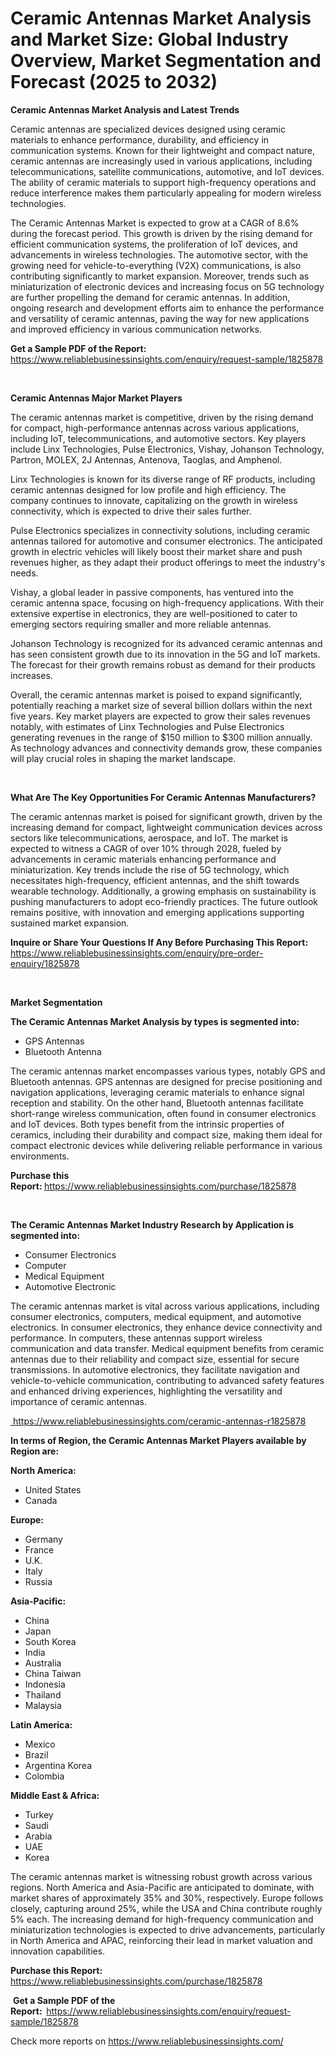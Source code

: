 <p><h1>Ceramic Antennas Market Analysis and Market Size: Global Industry Overview, Market Segmentation and Forecast (2025 to 2032)</h1></p><p><strong>Ceramic Antennas Market Analysis and Latest Trends</strong></p>
<p><p>Ceramic antennas are specialized devices designed using ceramic materials to enhance performance, durability, and efficiency in communication systems. Known for their lightweight and compact nature, ceramic antennas are increasingly used in various applications, including telecommunications, satellite communications, automotive, and IoT devices. The ability of ceramic materials to support high-frequency operations and reduce interference makes them particularly appealing for modern wireless technologies.</p><p>The Ceramic Antennas Market is expected to grow at a CAGR of 8.6% during the forecast period. This growth is driven by the rising demand for efficient communication systems, the proliferation of IoT devices, and advancements in wireless technologies. The automotive sector, with the growing need for vehicle-to-everything (V2X) communications, is also contributing significantly to market expansion. Moreover, trends such as miniaturization of electronic devices and increasing focus on 5G technology are further propelling the demand for ceramic antennas. In addition, ongoing research and development efforts aim to enhance the performance and versatility of ceramic antennas, paving the way for new applications and improved efficiency in various communication networks.</p></p>
<p><strong>Get a Sample PDF of the Report:&nbsp;</strong> <a href="https://www.reliablebusinessinsights.com/enquiry/request-sample/1825878?utm_campaign=2250&utm_medium=2&utm_source=Github&utm_content=ia&utm_term=10022025&utm_id=ceramic-antennas">https://www.reliablebusinessinsights.com/enquiry/request-sample/1825878</a></p>
<p>&nbsp;</p>
<p><strong>Ceramic Antennas Major Market Players</strong></p>
<p><p>The ceramic antennas market is competitive, driven by the rising demand for compact, high-performance antennas across various applications, including IoT, telecommunications, and automotive sectors. Key players include Linx Technologies, Pulse Electronics, Vishay, Johanson Technology, Partron, MOLEX, 2J Antennas, Antenova, Taoglas, and Amphenol.</p><p>Linx Technologies is known for its diverse range of RF products, including ceramic antennas designed for low profile and high efficiency. The company continues to innovate, capitalizing on the growth in wireless connectivity, which is expected to drive their sales further.</p><p>Pulse Electronics specializes in connectivity solutions, including ceramic antennas tailored for automotive and consumer electronics. The anticipated growth in electric vehicles will likely boost their market share and push revenues higher, as they adapt their product offerings to meet the industry's needs.</p><p>Vishay, a global leader in passive components, has ventured into the ceramic antenna space, focusing on high-frequency applications. With their extensive expertise in electronics, they are well-positioned to cater to emerging sectors requiring smaller and more reliable antennas.</p><p>Johanson Technology is recognized for its advanced ceramic antennas and has seen consistent growth due to its innovation in the 5G and IoT markets. The forecast for their growth remains robust as demand for their products increases.</p><p>Overall, the ceramic antennas market is poised to expand significantly, potentially reaching a market size of several billion dollars within the next five years. Key market players are expected to grow their sales revenues notably, with estimates of Linx Technologies and Pulse Electronics generating revenues in the range of $150 million to $300 million annually. As technology advances and connectivity demands grow, these companies will play crucial roles in shaping the market landscape.</p></p>
<p>&nbsp;</p>
<p><strong>What Are The Key Opportunities For Ceramic Antennas Manufacturers?</strong></p>
<p><p>The ceramic antennas market is poised for significant growth, driven by the increasing demand for compact, lightweight communication devices across sectors like telecommunications, aerospace, and IoT. The market is expected to witness a CAGR of over 10% through 2028, fueled by advancements in ceramic materials enhancing performance and miniaturization. Key trends include the rise of 5G technology, which necessitates high-frequency, efficient antennas, and the shift towards wearable technology. Additionally, a growing emphasis on sustainability is pushing manufacturers to adopt eco-friendly practices. The future outlook remains positive, with innovation and emerging applications supporting sustained market expansion.</p></p>
<p><strong>Inquire or Share Your Questions If Any Before Purchasing This Report:</strong> <a href="https://www.reliablebusinessinsights.com/enquiry/pre-order-enquiry/1825878?utm_campaign=2250&utm_medium=2&utm_source=Github&utm_content=ia&utm_term=10022025&utm_id=ceramic-antennas">https://www.reliablebusinessinsights.com/enquiry/pre-order-enquiry/1825878</a></p>
<p>&nbsp;</p>
<p><strong>Market Segmentation</strong></p>
<p><strong>The Ceramic Antennas Market Analysis by types is segmented into:</strong></p>
<p><ul><li>GPS Antennas</li><li>Bluetooth Antenna</li></ul></p>
<p><p>The ceramic antennas market encompasses various types, notably GPS and Bluetooth antennas. GPS antennas are designed for precise positioning and navigation applications, leveraging ceramic materials to enhance signal reception and stability. On the other hand, Bluetooth antennas facilitate short-range wireless communication, often found in consumer electronics and IoT devices. Both types benefit from the intrinsic properties of ceramics, including their durability and compact size, making them ideal for compact electronic devices while delivering reliable performance in various environments.</p></p>
<p><strong>Purchase this Report:&nbsp;</strong><a href="https://www.reliablebusinessinsights.com/purchase/1825878?utm_campaign=2250&utm_medium=2&utm_source=Github&utm_content=ia&utm_term=10022025&utm_id=ceramic-antennas">https://www.reliablebusinessinsights.com/purchase/1825878</a></p>
<p>&nbsp;</p>
<p><strong>The Ceramic Antennas Market Industry Research by Application is segmented into:</strong></p>
<p><ul><li>Consumer Electronics</li><li>Computer</li><li>Medical Equipment</li><li>Automotive Electronic</li></ul></p>
<p><p>The ceramic antennas market is vital across various applications, including consumer electronics, computers, medical equipment, and automotive electronics. In consumer electronics, they enhance device connectivity and performance. In computers, these antennas support wireless communication and data transfer. Medical equipment benefits from ceramic antennas due to their reliability and compact size, essential for secure transmissions. In automotive electronics, they facilitate navigation and vehicle-to-vehicle communication, contributing to advanced safety features and enhanced driving experiences, highlighting the versatility and importance of ceramic antennas.</p></p>
<p><a href="https://www.reliablebusinessinsights.com/ceramic-antennas-r1825878?utm_campaign=2250&utm_medium=2&utm_source=Github&utm_content=ia&utm_term=10022025&utm_id=ceramic-antennas">&nbsp;https://www.reliablebusinessinsights.com/ceramic-antennas-r1825878</a></p>
<p><strong>In terms of Region, the Ceramic Antennas Market Players available by Region are:</strong></p>
<p>
    <p> <strong> North America: </strong>
        <ul>
            <li>United States</li>
            <li>Canada</li>
        </ul>
        </p> 
    <p> <strong> Europe: </strong>
        <ul>
            <li>Germany</li>
            <li>France</li>
            <li>U.K.</li>
            <li>Italy</li>
            <li>Russia</li>
        </ul>
        </p> 
    <p> <strong> Asia-Pacific: </strong>
        <ul>
            <li>China</li>
            <li>Japan</li>
            <li>South Korea</li>
            <li>India</li>
            <li>Australia</li>
            <li>China Taiwan</li>
            <li>Indonesia</li>
            <li>Thailand</li>
            <li>Malaysia</li>
        </ul>
        </p> 
    <p> <strong> Latin America: </strong>
        <ul>
            <li>Mexico</li>
            <li>Brazil</li>
            <li>Argentina Korea</li>
            <li>Colombia</li>
        </ul>
        </p> 
    <p> <strong> Middle East & Africa: </strong>
        <ul>
            <li>Turkey</li>
            <li>Saudi</li>
            <li>Arabia</li>
            <li>UAE</li>
            <li>Korea</li>
        </ul>
    </p>
    </p>
<p><p>The ceramic antennas market is witnessing robust growth across various regions. North America and Asia-Pacific are anticipated to dominate, with market shares of approximately 35% and 30%, respectively. Europe follows closely, capturing around 25%, while the USA and China contribute roughly 5% each. The increasing demand for high-frequency communication and miniaturization technologies is expected to drive advancements, particularly in North America and APAC, reinforcing their lead in market valuation and innovation capabilities.</p></p>
<p><strong>Purchase this Report: </strong><a href="https://www.reliablebusinessinsights.com/purchase/1825878?utm_campaign=2250&utm_medium=2&utm_source=Github&utm_content=ia&utm_term=10022025&utm_id=ceramic-antennas">https://www.reliablebusinessinsights.com/purchase/1825878</a></p>
<p>&nbsp;<strong>Get a Sample PDF of the Report:&nbsp;&nbsp;</strong><a href="https://www.reliablebusinessinsights.com/enquiry/request-sample/1825878?utm_campaign=2250&utm_medium=2&utm_source=Github&utm_content=ia&utm_term=10022025&utm_id=ceramic-antennas">https://www.reliablebusinessinsights.com/enquiry/request-sample/1825878</a></p>
<p><strong></strong></p>
<p>Check more reports on <a href="https://www.reliablebusinessinsights.com/?utm_campaign=2250&utm_medium=2&utm_source=Github&utm_content=ia&utm_term=10022025&utm_id=ceramic-antennas">https://www.reliablebusinessinsights.com/</a></p>